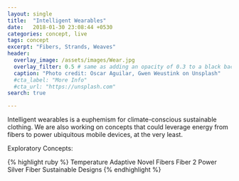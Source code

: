```yaml
---
layout: single
title:  "Intelligent Wearables"
date:   2018-01-30 23:08:44 +0530
categories: concept, live
tags: concept
excerpt: "Fibers, Strands, Weaves"
header:
  overlay_image: /assets/images/Wear.jpg
  overlay_filter: 0.5 # same as adding an opacity of 0.3 to a black background
  caption: "Photo credit: Oscar Aguilar, Gwen Weustink on Unsplash"
  #cta_label: "More Info"
  #cta_url: "https://unsplash.com"
search: true

---
```

Intelligent wearables is a euphemism for climate-conscious sustainable clothing. We are also working on concepts that could leverage energy from fibers to power ubiquitous mobile devices, at the very least.

Exploratory Concepts:

{% highlight ruby %}
Temperature Adaptive
Novel Fibers
Fiber 2 Power
Silver Fiber
Sustainable Designs
{% endhighlight %}



